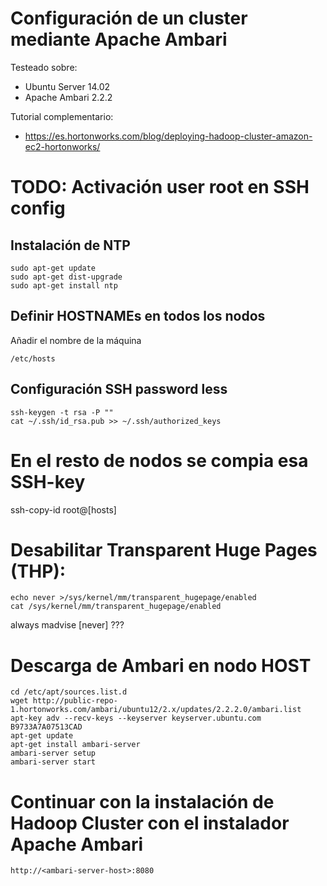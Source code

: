 # Configuración de un cluster mediante Apache Ambari 

Testeado sobre:
- Ubuntu Server 14.02
- Apache Ambari 2.2.2

Tutorial complementario:
- https://es.hortonworks.com/blog/deploying-hadoop-cluster-amazon-ec2-hortonworks/

# TODO: Activación user root en SSH config
## Instalación de NTP
```
sudo apt-get update
sudo apt-get dist-upgrade
sudo apt-get install ntp
```

## Definir HOSTNAMEs en todos los nodos
Añadir el nombre de la máquina
```
/etc/hosts
```

## Configuración SSH password less
```
ssh-keygen -t rsa -P ""
cat ~/.ssh/id_rsa.pub >> ~/.ssh/authorized_keys
```

# En el resto de nodos se compia esa SSH-key
ssh-copy-id root@[hosts]

# Desabilitar Transparent Huge Pages (THP):
```
echo never >/sys/kernel/mm/transparent_hugepage/enabled
cat /sys/kernel/mm/transparent_hugepage/enabled
```
always madvise [never] ???

# Descarga de Ambari en nodo HOST
```
cd /etc/apt/sources.list.d
wget http://public-repo-1.hortonworks.com/ambari/ubuntu12/2.x/updates/2.2.2.0/ambari.list
apt-key adv --recv-keys --keyserver keyserver.ubuntu.com B9733A7A07513CAD
apt-get update
apt-get install ambari-server
ambari-server setup
ambari-server start
```

# Continuar con la instalación de Hadoop Cluster con el instalador Apache Ambari 

```
http://<ambari-server-host>:8080
```

